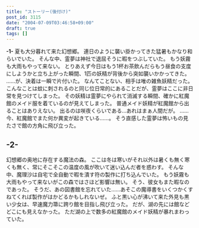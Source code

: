 ```yaml
---
title: "ストーリー(後付け)"
post_id: 3115
date: "2004-07-09T03:46:58+09:00"
draft: true
tags: []
---
```



**-1-** 
夏も大分暮れて来た幻想郷。 連日のように襲い掛かってきた猛暑もかなり和らいでいた。 そんな中、霊夢は神社で退屈そうに暇をつぶしていた。 もう妖霧も大雨もやって来ない。 とりあえず今日はもう1杯お茶飲んだらもう昼食の支度にしようかと立ち上がった瞬間、1匹の妖精が背後から突如襲いかかってきた。 ……が、決着は一瞬で片付いた。 なんてことない、相手は唯の雑魚妖精だった。 こんなことは蚊に刺されるのと同じ位日常的にあることだが、霊夢はここに非日常を見つけてしまった。 その妖精は霊夢にやられて消滅する瞬間、確かに紅魔館のメイド服を着ているのが見えてしまった。 普通メイド妖精が紅魔館から出ることはありえない。 出るのは咲夜くらいである…あれはまぁ人間だが。 ……今、紅魔館でまた何か異変が起きている……。 そう直感した霊夢は怖いもの見たさで館の方角に飛び立った。
## -2-
幻想郷の奥地に存在する魔法の森。 ここは冬は寒いがそれ以外は暑くも無く寒くも無く、常にそこそこの温度の風が吹いて迷い込んだ者を惑わす。 そんな中、魔理沙は自宅で全自動で暇を潰す符の製作に打ち込んでいた。 もう妖霧も大雨もやって来ないがこの森ではさほど影響は無い。 そう、彼女もまた暇なのであった。 そうだ、あの図書館を忘れていた……あそこの魔導書をいくつかくすねてくれば製作がはかどるかもしれないぜ。 ふと黒い心が沸いて来た外見も黒い少女は、早速魔力箒に跨り館を目指し飛び立った。 だが、湖の先には館などどこにも見えなかった。 ただ湖の上で数多の紅魔館のメイド妖精が暴れまわっていた。
